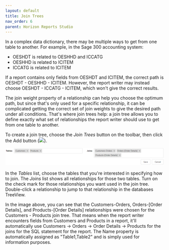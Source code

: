 ```yaml
---
layout: default
title: Join Trees
nav_order: 6
parent: Horizon Reports Studio
---
```


In a complex data dictionary, there may be multiple ways to get from one table to another. For example, in the Sage 300 accounting system:

* OESHDT is related to OESHHD and ICCATG
* OESHHD is related to ICITEM
* ICCATG is related to ICITEM

If a report contains only fields from OESHDT and ICITEM, the correct path is OESHDT - OESHHD - ICITEM. However, the report writer may instead choose OESHDT - ICCATG - ICITEM, which won't give the correct results.

The join weight property of a relationship can help you choose the optimum path, but since that's only used for a specific relationship, it can be complicated getting the correct set of join weights to give the desired path under all conditions. That's where join trees help: a join tree allows you to define exactly what set of relationships the report writer should use to get from one table to another.

To create a join tree, choose the *Join Trees* button on the toolbar, then click the Add button (![](images\addbutton.png)).

![](/assets/images/jointree.png)

In the *Tables* list, choose the tables that you're interested in specifying how to join. The *Joins* list shows all relationships for those two tables. Turn on the check mark for those relationships you want used in the join tree. Double-click a relationship to jump to that relationship in the databases TreeView.

In the image above, you can see that the Customers-Orders, Orders-[Order Details], and Products-[Order Details] relationships were chosen for the Customers - Products join tree. That means when the report writer encounters fields from Customers and Products in a report, it'll automatically use Customers -> Orders -> Order Details -> Products for the joins for the SQL statement for the report. The Name property is automatically assigned as "Table1,Table2" and is simply used for information purposes.
